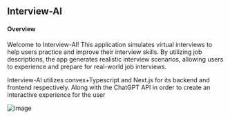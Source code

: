 ## Interview-AI
#### Overview
Welcome to Interview-AI! This application simulates virtual interviews to help users practice and improve their interview skills. By utilizing job descriptions, the app generates realistic interview scenarios, allowing users to experience and prepare for real-world job interviews.

Interview-AI utilizes convex+Typescript and Next.js for its backend and frontend respectively. Along with the ChatGPT API in order to create an interactive experience for the user

![image](https://github.com/user-attachments/assets/ea0fddc4-a03f-4825-93d6-b042c40ac5b7)
